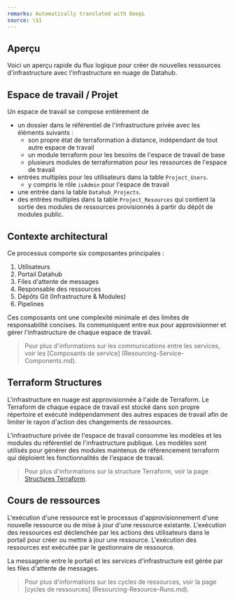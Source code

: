 ```yaml
---
remarks: Automatically translated with DeepL
source: \$1
---
```


## Aperçu

Voici un aperçu rapide du flux logique pour créer de nouvelles ressources d'infrastructure avec l'infrastructure en nuage de Datahub.

## Espace de travail / Projet

Un espace de travail se compose entièrement de

- un dossier dans le référentiel de l'infrastructure privée avec les éléments suivants :
  - son propre état de terraformation à distance, indépendant de tout autre espace de travail
  - un module terraform pour les besoins de l'espace de travail de base
  - plusieurs modules de terraformation pour les ressources de l'espace de travail
- entrées multiples pour les utilisateurs dans la table `Project_Users`.
  - y compris le rôle `isAdmin` pour l'espace de travail
- une entrée dans la table `Datahub_Projects`.
- des entrées multiples dans la table `Project_Resources` qui contient la sortie des modules de ressources provisionnés à partir du dépôt de modules public.

## Contexte architectural

Ce processus comporte six composantes principales :

1. Utilisateurs
1. Portail Datahub
1. Files d'attente de messages
1. Responsable des ressources
1. Dépôts Git (Infrastructure & Modules)
1. Pipelines

Ces composants ont une complexité minimale et des limites de responsabilité concises. Ils communiquent entre eux pour approvisionner et gérer l'infrastructure de chaque espace de travail.

> Pour plus d'informations sur les communications entre les services, voir les [Composants de service] (Resourcing-Service-Components.md).

## Terraform Structures

L'infrastructure en nuage est approvisionnée à l'aide de Terraform. Le Terraform de chaque espace de travail est stocké dans son propre répertoire et exécuté indépendamment des autres espaces de travail afin de limiter le rayon d'action des changements de ressources.

L'infrastructure privée de l'espace de travail consomme les modèles et les modules du référentiel de l'infrastructure publique. Les modèles sont utilisés pour générer des modules maintenus de référencement terraform qui déploient les fonctionnalités de l'espace de travail.

> Pour plus d'informations sur la structure Terraform, voir la page [Structures Terraform](Resourcing-Terraform-Structures).

## Cours de ressources

L'exécution d'une ressource est le processus d'approvisionnement d'une nouvelle ressource ou de mise à jour d'une ressource existante. L'exécution des ressources est déclenchée par les actions des utilisateurs dans le portail pour créer ou mettre à jour une ressource. L'exécution des ressources est exécutée par le gestionnaire de ressource.

La messagerie entre le portail et les services d'infrastructure est gérée par les files d'attente de messages.

> Pour plus d'informations sur les cycles de ressources, voir la page [cycles de ressources] (Resourcing-Resource-Runs.md).
